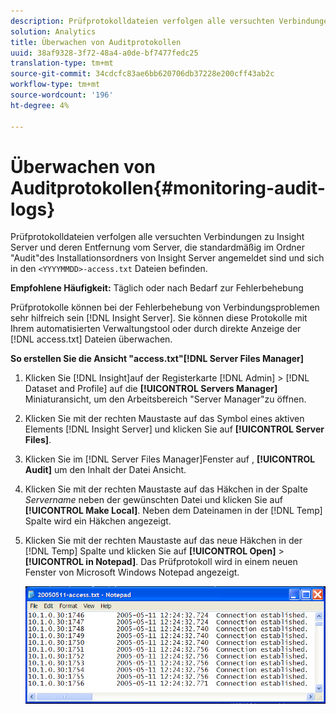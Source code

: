 ```yaml
---
description: Prüfprotokolldateien verfolgen alle versuchten Verbindungen mit dem Insight-Server und deren Entfernung vom Server. Jede dieser Verbindungen ist in den Dateien "<JJJMMTT>-access.txt"protokolliert, die sich standardmäßig im Ordner "Audit"im Installationsordner von Insight Server befinden.
solution: Analytics
title: Überwachen von Auditprotokollen
uuid: 38af9328-3f72-48a4-a0de-bf7477fedc25
translation-type: tm+mt
source-git-commit: 34cdcfc83ae6bb620706db37228e200cff43ab2c
workflow-type: tm+mt
source-wordcount: '196'
ht-degree: 4%

---
```



# Überwachen von Auditprotokollen{#monitoring-audit-logs}

Prüfprotokolldateien verfolgen alle versuchten Verbindungen zu Insight Server und deren Entfernung vom Server, die standardmäßig im Ordner &quot;Audit&quot;des Installationsordners von Insight Server angemeldet sind und sich in den `<YYYYMMDD>-access.txt` Dateien befinden.

**Empfohlene Häufigkeit:** Täglich oder nach Bedarf zur Fehlerbehebung

Prüfprotokolle können bei der Fehlerbehebung von Verbindungsproblemen sehr hilfreich sein [!DNL Insight Server]. Sie können diese Protokolle mit Ihrem automatisierten Verwaltungstool oder durch direkte Anzeige der [!DNL access.txt] Dateien überwachen.

**So erstellen Sie die Ansicht &quot;access.txt&quot;[!DNL Server Files Manager]**

1. Klicken Sie [!DNL Insight]auf der Registerkarte [!DNL Admin] > [!DNL Dataset and Profile] auf die **[!UICONTROL Servers Manager]** Miniaturansicht, um den Arbeitsbereich &quot;Server Manager&quot;zu öffnen.
1. Klicken Sie mit der rechten Maustaste auf das Symbol eines aktiven Elements [!DNL Insight Server] und klicken Sie auf **[!UICONTROL Server Files]**.
1. Klicken Sie im [!DNL Server Files Manager]Fenster auf , **[!UICONTROL Audit]** um den Inhalt der Datei Ansicht.
1. Klicken Sie mit der rechten Maustaste auf das Häkchen in der Spalte *Servername* neben der gewünschten Datei und klicken Sie auf **[!UICONTROL Make Local]**. Neben dem Dateinamen in der [!DNL Temp] Spalte wird ein Häkchen angezeigt.
1. Klicken Sie mit der rechten Maustaste auf das neue Häkchen in der [!DNL Temp] Spalte und klicken Sie auf **[!UICONTROL Open]** > **[!UICONTROL in Notepad]**. Das Prüfprotokoll wird in einem neuen Fenster von Microsoft Windows Notepad angezeigt.

   ![Schritt-Info](assets/cfg_accesscontrol_accessFile.png)

